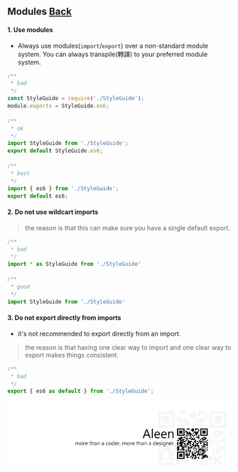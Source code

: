 ## Modules [**Back**](./../README.md)

#### 1. Use modules

- Always use modules(`import`/`export`) over a non-standard module system. You can always transpile(轉譯) to your preferred module system.

```js
/**
 * bad
 */
const StyleGuide = require('./StyleGuide');
module.exports = StyleGuide.es6;

/**
 * ok
 */
import StyleGuide from './StyleGuide';
export default StyleGuide.es6;

/**
 * best
 */
import { es6 } from './StyleGuide';
export default es6;
```

#### 2. Do not use wildcart imports

> the reason is that this can make sure you have a single default export.

```js
/**
 * bad
 */
import * as StyleGuide from './StyleGuide'

/**
 * good
 */
import StyleGuide from './StyleGuide'
```

#### 3. Do not export directly from imports

- it's not recommended to export directly from an import.

> the reason is that having one clear way to import and one clear way to export makes things consistent.

```js
/**
 * bad
 */
export { es6 as default } from './StyleGuide';
```

<a href="http://aleen42.github.io/" target="_blank" ><img src="./../pic/tail.gif"></a>